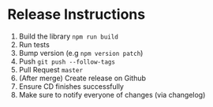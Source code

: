 # Release Instructions

1. Build the library `npm run build`
2. Run tests
3. Bump version (e.g `npm version patch`)
4. Push `git push --follow-tags`
5. Pull Request `master`
6. (After merge) Create release on Github
7. Ensure CD finishes successfully
8. Make sure to notify everyone of changes (via changelog)
